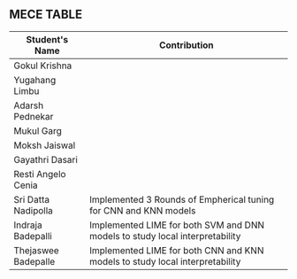 ## MECE TABLE

|Student's Name           | Contribution                                             
|-------------------------|----------------------------------------------------------
|Gokul Krishna            
|Yugahang Limbu
|Adarsh Pednekar
|Mukul Garg
|Moksh Jaiswal
|Gayathri Dasari
|Resti Angelo Cenia
|Sri Datta Nadipolla      |Implemented 3 Rounds of Empherical tuning for CNN and KNN models
|Indraja Badepalli        |Implemented LIME for both SVM and DNN models to study local interpretability
|Thejaswee Badepalle      |Implemented LIME for both CNN and KNN models to study local interpretability